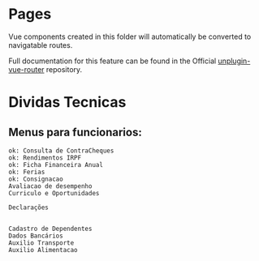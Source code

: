 # Pages

Vue components created in this folder will automatically be converted to navigatable routes.

Full documentation for this feature can be found in the Official [unplugin-vue-router](https://github.com/posva/unplugin-vue-router) repository.

# Dividas Tecnicas
## Menus para funcionarios:
    ok: Consulta de ContraCheques
    ok: Rendimentos IRPF
    ok: Ficha Financeira Anual
    ok: Ferias
    ok: Consignacao
    Avaliacao de desempenho
    Curriculo e Oportunidades

    Declarações


    Cadastro de Dependentes
    Dados Bancários
    Auxilio Transporte
    Auxilio Alimentacao
